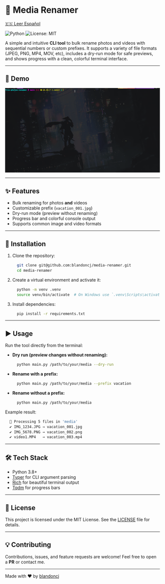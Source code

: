 # 📂 Media Renamer

[🇪🇸 Leer Español](./README.es.md)

![Python](https://img.shields.io/badge/python-3.8+-blue.svg)
![License: MIT](https://img.shields.io/badge/License-MIT-green.svg)

A simple and intuitive **CLI tool** to bulk rename photos and videos with
sequential numbers or custom prefixes. It supports a variety of file formats
(JPEG, PNG, MP4, MOV, etc), includes a dry-run mode for safe previews, and
shows progress with a clean, colorful terminal interface.

---

## 🎥 Demo

![demo](assets/demo.gif)

---

## ✨ Features

- Bulk renaming for photos **and** videos
- Customizable prefix (`vacation_001.jpg`)
- Dry-run mode (preview without renaming)
- Progress bar and colorful console output
- Supports common image and video formats

---

## 🚀 Installation

1. Clone the repository:

   ```bash
     git clone git@github.com:blandoncj/media-renamer.git
     cd media-renamer
   ```

2. Create a virtual environment and activate it:

   ```bash
     python -m venv .venv
     source venv/bin/activate  # On Windows use `.venv\Scripts\activate`
   ```

3. Install dependencies:

   ```bash
     pip install -r requirements.txt
   ```

---

## ▶️ Usage

Run the tool directly from the terminal:

- **Dry run (preview changes without renaming):**

  ```bash
    python main.py /path/to/your/media --dry-run
  ```

- **Rename with a prefix:**

  ```bash
    python main.py /path/to/your/media --prefix vacation
  ```

- **Rename without a prefix:**

  ```bash
    python main.py /path/to/your/media
  ```

Example result:

```bash
  📂 Processing 5 files in 'media'
  ✔ IMG_1234.JPG → vacation_001.jpg
  ✔ IMG_5678.PNG → vacation_002.png
  ✔ video1.MP4   → vacation_003.mp4

```

---

## 🛠️ Tech Stack

- Python 3.8+
- [Typer](https://typer.tiangolo.com/) for CLI argument parsing
- [Rich](https://rich.readthedocs.io/en/stable/) for beautiful terminal output
- [Tqdm](https://github.com/tqdm/tqdm) for progress bars

---

## 📜 License

This project is licensed under the MIT License. See the [LICENSE](LICENSE)
file for details.

---

## 💡 Contributing

Contributions, issues, and feature requests are welcome!
Feel free to open a **PR** or contact me.

---

Made with ❤️ by [blandoncj](https://github.com/blandoncj)
